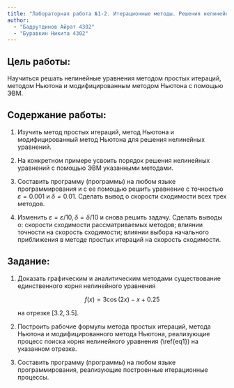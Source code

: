 ```yaml
---
title: "Лабораторная работа №1-2. Итерационные методы. Решения нелинейных уравнений."
author: 
  - "Бадрутдинов Айрат 4302"
  - "Буравкин Никита 4302"
---
```


## Цель работы:
Научиться решать нелинейные уравнения методом простых итераций,
методом Ньютона и модифицированным методом Ньютона с помощью ЭВМ.

## Содержание работы:

1. Изучить метод простых итераций, метод Ньютона и модифицированный метод
   Ньютона для решения нелинейных уравнений.

2. На конкретном примере усвоить порядок решения нелинейных уравнений с помощью
   ЭВМ указанными методами.

3. Составить программу (программы) на любом языке программирования и с ее
   помощью решить уравнение с точностью $\varepsilon = 0.001$ и 
   $\delta = 0.01$. Сделать вывод о скорости сходимости всех трех методов.

4. Изменить $\varepsilon = \varepsilon / 10, \delta = \delta / 10$ и снова
   решить задачу. Сделать выводы о: скорости сходимости рассматриваемых
   методов; влиянии точности на скорость сходимости; влиянии выбора начального
   приближения в методе простых итераций на скорость сходимости.

## Задание:

1. Доказать графическим и аналитическим методами существование единственного
   корня нелинейного уравнения
   ```math
   f(x) = 3 \cos(2x) - x + 0.25
   ```
   на отрезке $[3.2, 3.5]$.

2. Построить рабочие формулы метода простых итераций, метода Ньютона и
   модифицированного метода Ньютона, реализующие процесс поиска корня
   нелинейного уравнения (\ref{eq1}) на указанном отрезке.

3. Составить программу (программы) на любом языке программирования, реализующие
   построенные итерационные процессы.
